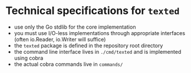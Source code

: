 # Technical specifications for `texted`

- use only the Go stdlib for the core implementation
- you must use I/O-less implementations through appropriate interfaces (often io.Reader, io.Writer will suffice)
- the `texted` package is defined in the repository root directory
- the command line interface lives in `./cmd/texted` and is implemented using cobra
- the actual cobra commands live in `commands/`
